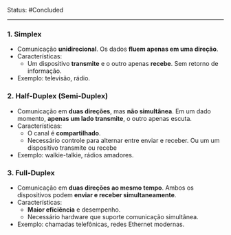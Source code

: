 
Status: #Concluded 

---
### **1. Simplex**
- Comunicação **unidirecional**. Os dados **fluem apenas em uma direção**.
- Características:
    - Um dispositivo **transmite** e o outro apenas **recebe**. Sem retorno de informação.
- Exemplo: televisão, rádio.
### **2. Half-Duplex (Semi-Duplex)**
- Comunicação em **duas direções**, mas **não simultânea**. Em um dado momento, **apenas um lado transmite**, o outro apenas escuta.
- Características:
    - O canal é **compartilhado**.
    - Necessário controle para alternar entre enviar e receber. Ou um um dispositivo transmite ou recebe
- Exemplo: walkie-talkie, rádios amadores.
### **3. Full-Duplex**
- Comunicação em **duas direções ao mesmo tempo**. Ambos os dispositivos podem **enviar e receber simultaneamente**.
- Características:
    - **Maior eficiência** e desempenho.
    - Necessário hardware que suporte comunicação simultânea.
- Exemplo: chamadas telefônicas, redes Ethernet modernas.

